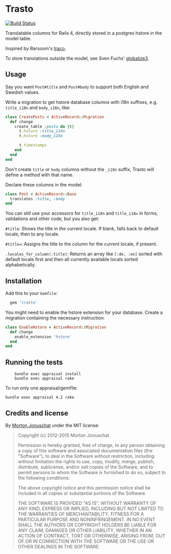 # Trasto

[![Build Status](https://secure.travis-ci.org/yabawock/trasto.png)](http://travis-ci.org/yabawock/trasto)

Translatable columns for Rails 4, directly stored in a postgres hstore in the model table.

Inspired by Barsoom's [traco](https://github.com/barsoom/traco/).

To store translations outside the model, see Sven Fuchs' [globalize3](https://github.com/svenfuchs/globalize3).

## Usage

Say you want `Post#title` and `Post#body` to support both English and Swedish values.

Write a migration to get hstore database columns with i18n suffixes, e.g. `title_i18n` and `body_i18n`, like:

```ruby
class CreatePosts < ActiveRecord::Migration
  def change
    create_table :posts do |t|
      t.hstore :title_i18n
      t.hstore :body_i18n

      t.timestamps
    end
  end
end
```

Don't create `title` or `body` columns without the `_i18n` suffix, Trasto will define a method with that name.

Declare these columns in the model:

```ruby
class Post < ActiveRecord::Base
  translates :title, :body
end
```

You can still use your accessors for `title_i18n` and `title_i18=` in forms, validations and other code, but you also get:

`#title`:  Shows the title in the current locale. If blank, falls back to default locale, then to any locale.

`#title=`: Assigns the title to the column for the current locale, if present.

`.locales_for_column(:title)`: Returns an array like `[:de, :en]` sorted with default locale first and then all currently available locals sorted alphabetically.

## Installation

Add this to your `Gemfile`:

```ruby
  gem 'trasto'
```

You might need to enable the hstore extension for your database. Create a migration containing the necessary instruction:

```ruby
class EnableHstore < ActiveRecord::Migration
  def change
    enable_extension 'hstore'
  end
end
```

## Running the tests

```
    bundle exec appraisal install
    bundle exec appraisal rake
```

To run only one appraisal/gemfile:

```
bundle exec appraisal 4.2 rake
```

## Credits and license

By [Morton Jonuschat](https://github.com/yabawock) under the MIT license:

>  Copyright (c) 2012-2015 Morton Jonuschat
>
>  Permission is hereby granted, free of charge, to any person obtaining a copy
>  of this software and associated documentation files (the "Software"), to deal
>  in the Software without restriction, including without limitation the rights
>  to use, copy, modify, merge, publish, distribute, sublicense, and/or sell
>  copies of the Software, and to permit persons to whom the Software is
>  furnished to do so, subject to the following conditions:
>
>  The above copyright notice and this permission notice shall be included in
>  all copies or substantial portions of the Software.
>
>  THE SOFTWARE IS PROVIDED "AS IS", WITHOUT WARRANTY OF ANY KIND, EXPRESS OR
>  IMPLIED, INCLUDING BUT NOT LIMITED TO THE WARRANTIES OF MERCHANTABILITY,
>  FITNESS FOR A PARTICULAR PURPOSE AND NONINFRINGEMENT. IN NO EVENT SHALL THE
>  AUTHORS OR COPYRIGHT HOLDERS BE LIABLE FOR ANY CLAIM, DAMAGES OR OTHER
>  LIABILITY, WHETHER IN AN ACTION OF CONTRACT, TORT OR OTHERWISE, ARISING FROM,
>  OUT OF OR IN CONNECTION WITH THE SOFTWARE OR THE USE OR OTHER DEALINGS IN
>  THE SOFTWARE.
